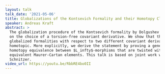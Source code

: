 ```yaml
---
layout: talk
talk_date: '2021-05-06'
title: Globalizations of the Kontsevich Formality and their Homotopy Classes
speaker: Andreas Kraft
abstract: >
  The globalization procedure of the Kontsevich formality by Dolgushev depends
  on the choice of a torsion-free covariant derivative. We show that the
  globalized formalities with respect to two different covariant derivatives are
  homotopic. More explicitly, we derive the statement by proving a general
  homotopy equivalence between $L_infty$-morphisms that are twisted with gauge
  equivalent Maurer-Cartan elements. This talk is based on joint work with Jonas
  Schnitzer.
video_url: https://youtu.be/RbbRE4bo0II
---
```

